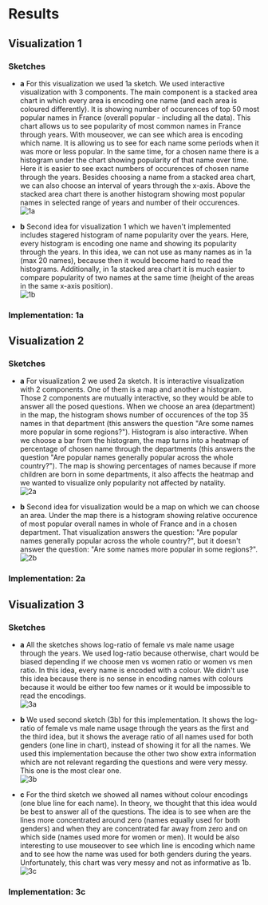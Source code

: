# Results

## Visualization 1
### Sketches
- **a** 
For this visualization we used 1a sketch. We used interactive visualization with 3 components. The main component is a stacked area chart in which every area is encoding one name (and each area is coloured differently). It is showing number of occurences of top 50 most popular names in France (overall popular - including all the data).
This chart allows us to see popularity of most common names in France through years. With mouseover, we can see which area is encoding which name. It is allowing us to see for each name some periods when it was more or less popular. In the same time, for a chosen name there is a histogram under the chart showing popularity of that name over time. Here it is easier to see exact numbers of occurences of chosen name through the years. Besides choosing a name from a stacked area chart, we can also choose an interval of years through the x-axis. Above the stacked area chart there is another histogram showing most popular names in selected range of years and number of their occurences.\
![1a](sketches/1a.jpeg)

- **b**
Second idea for visualization 1 which we haven't implemented includes stagered histogram of name popularity over the years. Here, every histogram is encoding one name and showing its popularity through the years. In this idea, we can not use as many names as in 1a (max 20 names), because then it would become hard to read the histograms. Additionally, in 1a stacked area chart it is much easier to compare popularity of two names at the same time (height of the areas in the same x-axis position).\
![1b](sketches/1b.jpeg)

### Implementation: 1a

## Visualization 2
### Sketches
- **a**
For visualization 2 we used 2a sketch. It is interactive visualization with 2 components. One of them is a map and another a histogram. Those 2 components are mutually interactive, so they would be able to answer all the posed questions. When we choose an area (department) in the map, the histogram shows number of occurences of the top 35 names in that department  (this answers the question "Are some names more popular in some regions?"). Histogram is also interactive. When we choose a bar from the histogram, the map turns into a heatmap of percentage of chosen name through the departments (this answers the question "Are popular names generally popular across the whole country?"). The map is showing percentages of names because if more children are born in some departments, it also affects the heatmap and we wanted to visualize only popularity not affected by natality.\
![2a](sketches/2a.jpeg)

- **b**
Second idea for visualization would be a map on which we can choose an area. Under the map there is a histogram showing relative occurence of most popular overall names in whole of France and in a chosen department. That visualization answers the question: "Are popular names generally popular across the whole country?", but it doesn't answer the question: "Are some names more popular in some regions?".\
![2b](sketches/2b.jpeg)

### Implementation: 2a

## Visualization 3
### Sketches
- **a**
All the sketches shows log-ratio of female vs male name usage through the years. We used log-ratio because otherwise, chart would be biased depending if we choose men vs women ratio or women vs men ratio. In this idea, every name is encoded with a colour. We didn't use this idea because there is no sense in encoding names with colours because it would be either too few names or it would be impossible to read the encodings.\
![3a](sketches/3a.jpeg)

- **b**
We used second sketch (3b) for this implementation. It shows the log-ratio of female vs male name usage through the years as the first and the third idea, but it shows the average ratio of all names used for both genders (one line in chart), instead of showing it for all the names. We used this implementation because the other two show extra information which are not relevant regarding the questions and were very messy. This one is the most clear one.\
![3b](sketches/3b.jpeg)

- **c**
For the third sketch we showed all names without colour encodings (one blue line for each name). In theory, we thought that this idea would be best to answer all of the questions. The idea is to see when are the lines more concentrated around zero (names equally used for both genders) and when they are concentrated far away from zero and on which side (names used more for women or men). It would be also interesting to use mouseover to see which line is encoding which name and to see how the name was used for both genders during the years. Unfortunately, this chart was very messy and not as informative as 1b.\
![3c](sketches/3c.jpeg)

### Implementation: 3c
